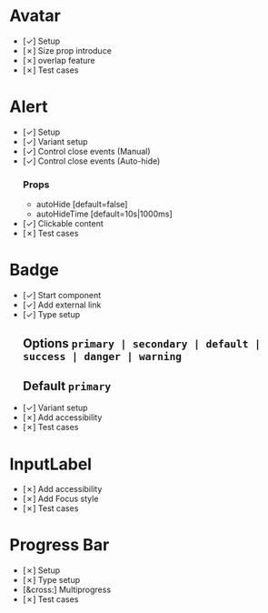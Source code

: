 # Avatar
-   [&check;] Setup
-   [&cross;] Size prop introduce
-   [&cross;] overlap feature
-   [&cross;] Test cases

# Alert 
-    [&check;] Setup
-    [&check;] Variant setup
-    [&check;] Control close events (Manual)
-    [&check;] Control close events (Auto-hide)
      ### Props 
      - autoHide [default=false]
      - autoHideTime [default=10s|1000ms]
-    [&check;] Clickable content
-    [&cross;] Test cases


# Badge
-   [&check;] Start component
-   [&check;] Add external link
-   [&check;] Type setup 
      ## Options `primary | secondary | default | success | danger | warning`
      ## Default `primary`
-   [&check;] Variant setup
-   [&cross;] Add accessibility     
-   [&cross;] Test cases

# InputLabel
-   [&cross;] Add accessibility     
-   [&cross;] Add Focus style 
-   [&cross;] Test cases

# Progress Bar
-   [&cross;] Setup
-   [&cross;] Type setup
-   [&cross:] Multiprogress 
-   [&cross;] Test cases
